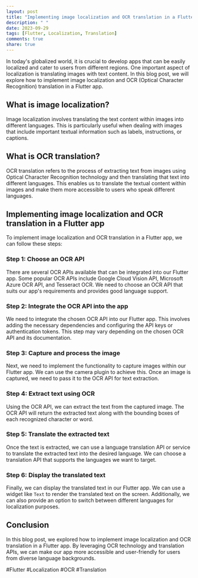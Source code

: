 ```yaml
---
layout: post
title: "Implementing image localization and OCR translation in a Flutter app"
description: " "
date: 2023-09-29
tags: [Flutter, Localization, Translation]
comments: true
share: true
---
```


In today's globalized world, it is crucial to develop apps that can be easily localized and cater to users from different regions. One important aspect of localization is translating images with text content. In this blog post, we will explore how to implement image localization and OCR (Optical Character Recognition) translation in a Flutter app.

## What is image localization?

Image localization involves translating the text content within images into different languages. This is particularly useful when dealing with images that include important textual information such as labels, instructions, or captions.

## What is OCR translation?

OCR translation refers to the process of extracting text from images using Optical Character Recognition technology and then translating that text into different languages. This enables us to translate the textual content within images and make them more accessible to users who speak different languages.

## Implementing image localization and OCR translation in a Flutter app

To implement image localization and OCR translation in a Flutter app, we can follow these steps:

### Step 1: Choose an OCR API

There are several OCR APIs available that can be integrated into our Flutter app. Some popular OCR APIs include Google Cloud Vision API, Microsoft Azure OCR API, and Tesseract OCR. We need to choose an OCR API that suits our app's requirements and provides good language support.

### Step 2: Integrate the OCR API into the app

We need to integrate the chosen OCR API into our Flutter app. This involves adding the necessary dependencies and configuring the API keys or authentication tokens. This step may vary depending on the chosen OCR API and its documentation.

### Step 3: Capture and process the image

Next, we need to implement the functionality to capture images within our Flutter app. We can use the camera plugin to achieve this. Once an image is captured, we need to pass it to the OCR API for text extraction.

### Step 4: Extract text using OCR

Using the OCR API, we can extract the text from the captured image. The OCR API will return the extracted text along with the bounding boxes of each recognized character or word.

### Step 5: Translate the extracted text

Once the text is extracted, we can use a language translation API or service to translate the extracted text into the desired language. We can choose a translation API that supports the languages we want to target.

### Step 6: Display the translated text

Finally, we can display the translated text in our Flutter app. We can use a widget like `Text` to render the translated text on the screen. Additionally, we can also provide an option to switch between different languages for localization purposes.

## Conclusion

In this blog post, we explored how to implement image localization and OCR translation in a Flutter app. By leveraging OCR technology and translation APIs, we can make our app more accessible and user-friendly for users from diverse language backgrounds.

#Flutter #Localization #OCR #Translation